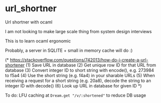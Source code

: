 # url_shortner
Url shortner with ocaml

I am not looking to make large scale thing from system design interviews

This is to learn ocaml ergonomic

Probably, a server in SQLITE + small in memory cache will do :)

(*
  https://stackoverflow.com/questions/742013/how-do-i-create-a-url-shortener
   (1) Save URL in database
   (2) Get unique row ID for that URL from database
   (3) Convert integer ID to short string with encode(), e.g. 273984 to f5a4
   (4) Use the short string (e.g. f4a4) in your sharable URLs
   (5) When receiving a request for a short string (e.g. 20a8), decode the string to an integer ID with decode()
   (6) Look up URL in database for given ID
*)

To do: LFU caching at `Dream.get "/v/:shortened"` to reduce DB usage
